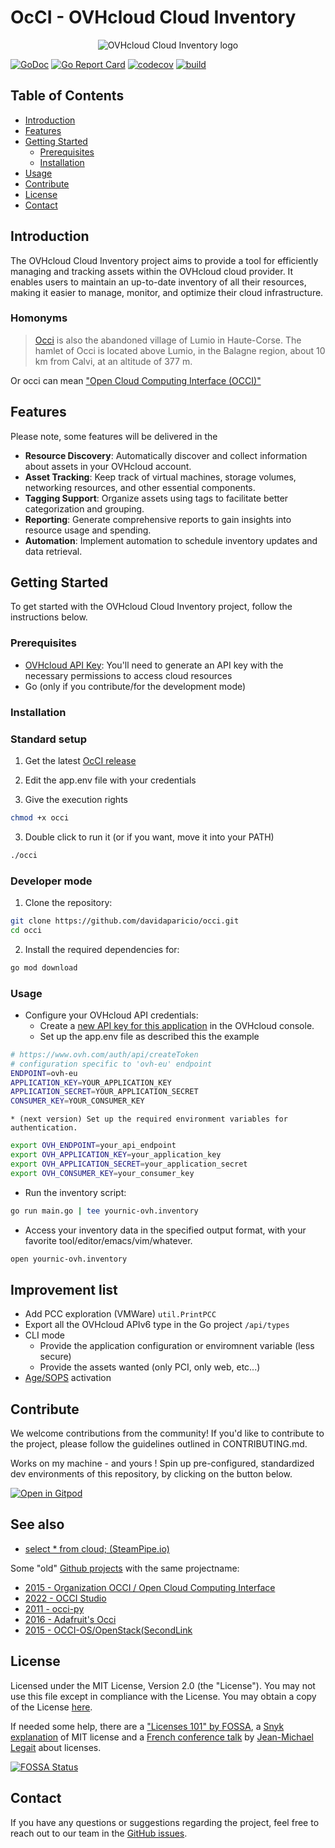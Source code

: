 # OcCI - OVHcloud Cloud Inventory

<p align="center">
<img src="assets/img/name.logo.png" alt="OVHcloud Cloud Inventory logo" title="occi logo" />
</p>

[![GoDoc](https://img.shields.io/badge/godoc-reference-blue.svg?style=flat)](https://pkg.go.dev/github.com/davidaparicio/occi)
[![Go Report Card](https://goreportcard.com/badge/davidaparicio/occi)](https://goreportcard.com/report/davidaparicio/occi)
[![codecov](https://codecov.io/gh/davidaparicio/occi/branch/main/graph/badge.svg?token=VYP4LAODQ6)](https://codecov.io/gh/davidaparicio/occi)
[![build](https://github.com/davidaparicio/occi/actions/workflows/goreleaser.yml/badge.svg)](https://github.com/davidaparicio/occi/actions/workflows/goreleaser.yml)

## Table of Contents

- [Introduction](#introduction)
- [Features](#features)
- [Getting Started](#getting-started)
  - [Prerequisites](#prerequisites)
  - [Installation](#installation)
- [Usage](#usage)
- [Contribute](#contribute)
- [License](#license)
- [Contact](#contact)

## Introduction

The OVHcloud Cloud Inventory project aims to provide a tool for efficiently managing and tracking assets within the OVHcloud cloud provider. It enables users to maintain an up-to-date inventory of all their resources, making it easier to manage, monitor, and optimize their cloud infrastructure.

### Homonyms

> [Occi](https://goo.gl/maps/bQvXDHomeCv98VkF7) is also the abandoned village of Lumio in Haute-Corse. The hamlet of Occi is located above Lumio, in the Balagne region, about 10 km from Calvi, at an altitude of 377 m.

Or occi can mean ["Open Cloud Computing Interface (OCCI)"](https://en.wikipedia.org/wiki/Open_Cloud_Computing_Interface)

## Features

Please note, some features will be delivered in the
- **Resource Discovery**: Automatically discover and collect information about assets in your OVHcloud account.
- **Asset Tracking**: Keep track of virtual machines, storage volumes, networking resources, and other essential components.
- **Tagging Support**: Organize assets using tags to facilitate better categorization and grouping.
- **Reporting**: Generate comprehensive reports to gain insights into resource usage and spending.
- **Automation**: Implement automation to schedule inventory updates and data retrieval.

## Getting Started

To get started with the OVHcloud Cloud Inventory project, follow the instructions below.

### Prerequisites

- [OVHcloud API Key](https://www.ovh.com/auth/api/createToken): You'll need to generate an API key with the necessary permissions to access cloud resources
- Go (only if you contribute/for the development mode)

### Installation

### Standard setup
1. Get the latest [OcCI release](https://github.com/davidaparicio/occi/releases)

2. Edit the app.env file with your credentials

3. Give the execution rights
```bash
chmod +x occi
```
3.  Double click to run it (or if you want, move it into your PATH)
```bash
./occi
```
### Developer mode
1. Clone the repository:

```bash
git clone https://github.com/davidaparicio/occi.git
cd occi
```

2. Install the required dependencies for:
```bash
go mod download
```

### Usage

* Configure your OVHcloud API credentials:
    * Create a [new API key for this application](https://www.ovh.com/auth/api/createToken) in the OVHcloud console.
    * Set up the app.env file as described this the example
```bash
# https://www.ovh.com/auth/api/createToken
# configuration specific to 'ovh-eu' endpoint
ENDPOINT=ovh-eu
APPLICATION_KEY=YOUR_APPLICATION_KEY
APPLICATION_SECRET=YOUR_APPLICATION_SECRET
CONSUMER_KEY=YOUR_CONSUMER_KEY
```
    * (next version) Set up the required environment variables for authentication.
```bash
export OVH_ENDPOINT=your_api_endpoint
export OVH_APPLICATION_KEY=your_application_key
export OVH_APPLICATION_SECRET=your_application_secret
export OVH_CONSUMER_KEY=your_consumer_key
```

* Run the inventory script:
```bash
go run main.go | tee yournic-ovh.inventory
```

* Access your inventory data in the specified output format, with your favorite tool/editor/emacs/vim/whatever.
```bash
open yournic-ovh.inventory
```

## Improvement list
* Add PCC exploration (VMWare) ```util.PrintPCC```
* Export all the OVHcloud APIv6 type in the Go project ```/api/types```
* CLI mode
    * Provide the application configuration or enviromnent variable (less secure)
    * Provide the assets wanted (only PCI, only web, etc...)
* [Age/SOPS](https://devops.datenkollektiv.de/using-sops-with-age-and-git-like-a-pro.html) activation

## Contribute

We welcome contributions from the community! If you'd like to contribute to the project, please follow the guidelines outlined in CONTRIBUTING.md.

Works on my machine - and yours ! Spin up pre-configured, standardized dev environments of this repository, by clicking on the button below.

[![Open in Gitpod](https://gitpod.io/button/open-in-gitpod.svg)](https://gitpod.io/#/https://github.com/davidaparicio/occi)

## See also

* [select * from cloud; (SteamPipe.io)](https://steampipe.io)

Some "old" [Github projects](https://github.com/topics/occi) with the same projectname:
* [2015 - Organization OCCI / Open Cloud Computing Interface](https://github.com/occi)
* [2022 - OCCI Studio](https://github.com/occiware/OCCI-Studio)
* [2011 - occi-py](https://github.com/nyren/occi-py)
* [2016 - Adafruit's Occi](https://github.com/adafruit/Adafruit-Occi)
* [2015 - OCCI-OS/OpenStack](https://github.com/tmetsch/occi-os)[(SecondLink](https://github.com/stackforge/occi-os)

## License
Licensed under the MIT License, Version 2.0 (the "License"). You may not use this file except in compliance with the License.
You may obtain a copy of the License [here](https://choosealicense.com/licenses/mit/).

If needed some help,  there are a ["Licenses 101" by FOSSA](https://fossa.com/blog/open-source-licenses-101-mit-license/), a [Snyk explanation](https://snyk.io/learn/what-is-mit-license/)
of MIT license and a [French conference talk](https://www.youtube.com/watch?v=8WwTe0vLhgc) by [Jean-Michael Legait](https://twitter.com/jmlegait) about licenses.

[![FOSSA Status](https://app.fossa.com/api/projects/git%2Bgithub.com%2Fdavidaparicio%2Focci.svg?type=large)](https://app.fossa.com/projects/git%2Bgithub.com%2Fdavidaparicio%2Focci?ref=badge_large)

## Contact

If you have any questions or suggestions regarding the project, feel free to reach out to our team in the [GitHub issues](https://github.com/davidaparicio/occi/issues).